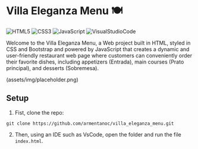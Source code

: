 <h1 align="left"> Villa Eleganza Menu 🍽️</h1>

![HTML5](https://img.shields.io/badge/HTML5-%23E34F26.svg?style=modern&logo=HTML5&logoColor=white)
![CSS3](https://img.shields.io/badge/CSS3-%231572B6.svg?style=modern&logo=CSS3&logoColor=white)
![JavaScript](https://img.shields.io/badge/JavaScript-%23323330.svg?style=modern&logo=JavaScript&logoColor=%23F7DF1E)
![VisualStudioCode](https://img.shields.io/badge/Visual%20Studio%20Code-0078d4.svg?style=modern&logo=VisualStudioCode&logoColor=white)

<p>Welcome to the Villa Eleganza Menu, a Web project built in HTML, styled in CSS and Bootstrap and powered by JavaScript that creates a dynamic and user-friendly restaurant web page where customers can conveniently order their favorite dishes, including appetizers (Entrada), main courses (Prato principal), and desserts (Sobremesa).</p>

(assets/img/placeholder.png)
<!--Inserir a imagem do site após finalizado-->

## Setup
1. Fist, clone the repo:
```
git clone https://github.com/armentanoc/villa_eleganza_menu.git
```
2. Then, using an IDE such as VsCode, open the folder and run the file ```index.html```.
